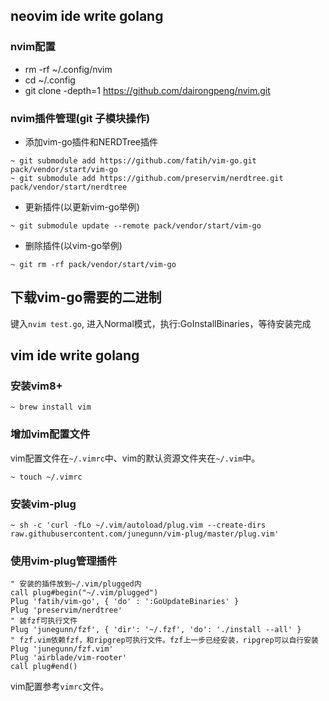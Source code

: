 ## neovim ide write golang

### nvim配置
- rm -rf ~/.config/nvim
- cd ~/.config
- git clone -depth=1 https://github.com/dairongpeng/nvim.git


### nvim插件管理(git 子模块操作)
- 添加vim-go插件和NERDTree插件
```shell 
~ git submodule add https://github.com/fatih/vim-go.git pack/vendor/start/vim-go
~ git submodule add https://github.com/preservim/nerdtree.git pack/vendor/start/nerdtree
```

- 更新插件(以更新vim-go举例)
```shell
~ git submodule update --remote pack/vendor/start/vim-go
```

- 删除插件(以vim-go举例)
```shell
~ git rm -rf pack/vendor/start/vim-go
```

## 下载vim-go需要的二进制
键入`nvim test.go`, 进入Normal模式，执行:GoInstallBinaries，等待安装完成

## vim ide write golang

### 安装vim8+
```shell
~ brew install vim
```

### 增加vim配置文件
vim配置文件在`~/.vimrc`中、vim的默认资源文件夹在`~/.vim`中。
```shell
~ touch ~/.vimrc
```

### 安装vim-plug
```shell
~ sh -c 'curl -fLo ~/.vim/autoload/plug.vim --create-dirs raw.githubusercontent.com/junegunn/vim-plug/master/plug.vim'
```

### 使用vim-plug管理插件
```text
" 安装的插件放到~/.vim/plugged内
call plug#begin("~/.vim/plugged")
Plug 'fatih/vim-go', { 'do' : ':GoUpdateBinaries' }
Plug 'preservim/nerdtree'
" 装fzf可执行文件
Plug 'junegunn/fzf', { 'dir': '~/.fzf', 'do': './install --all' }
" fzf.vim依赖fzf，和ripgrep可执行文件。fzf上一步已经安装，ripgrep可以自行安装
Plug 'junegunn/fzf.vim'
Plug 'airblade/vim-rooter'
call plug#end()
```

vim配置参考`vimrc`文件。
